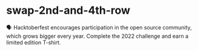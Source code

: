 # swap-2nd-and-4th-row
🗣 Hacktoberfest encourages participation in the open source community, which grows bigger every year. Complete the 2022 challenge and earn a limited edition T-shirt.
